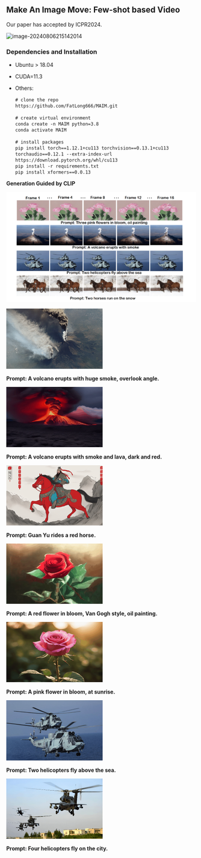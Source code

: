 ## **Make An Image Move: Few-shot based Video**

Our paper has accepted by ICPR2024.

![image-20240806215142014](D:\pycharmprojects\MAIM\assets\image-20240806215142014.png)

### Dependencies and Installation

- Ubuntu > 18.04

- CUDA=11.3

- Others:

  ```
  # clone the repo
  https://github.com/FatLong666/MAIM.git
  
  # create virtual environment
  conda create -n MAIM python=3.8
  conda activate MAIM
  
  # install packages
  pip install torch==1.12.1+cu113 torchvision==0.13.1+cu113 torchaudio==0.12.1 --extra-index-url https://download.pytorch.org/whl/cu113
  pip install -r requirements.txt
  pip install xformers==0.0.13
  ```

  

**Generation Guided by CLIP**

![fig1](./assets/fig1.png)

<img src="./assets/volcano_7.gif" alt="volcano_7" style="zoom:50%;" />

**Prompt: A volcano erupts with huge smoke, overlook angle.**

<img src="./assets/volcano_13-1710816112876-10.gif" alt="volcano_13" style="zoom:50%;" />

**Prompt: A volcano erupts with smoke and lava, dark and red.**

<img src="./assets/Guan_Yu_rides_a_red_horse_ours.gif" alt="Guan_Yu_rides_a_red_horse_ours" style="zoom:50%;" />

**Prompt: Guan Yu rides a red horse.**

<img src="./assets/flower_12.gif" alt="flower_12" style="zoom:50%;" />

**Prompt: A red flower in bloom, Van Gogh style, oil painting.**

<img src="./assets/flower_5.gif" alt="flower_5" style="zoom:50%;" />

**Prompt: A pink flower in bloom, at sunrise.**

<img src="./assets/helicopter_12.gif" alt="helicopter_12" style="zoom:50%;" />

**Prompt: Two helicopters fly above the sea.**

<img src="./assets/helicopter_17.gif" alt="helicopter_17" style="zoom:50%;" />

**Prompt: Four helicopters fly on the city.**